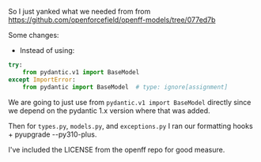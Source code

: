 So I just yanked what we needed from from https://github.com/openforcefield/openff-models/tree/077ed7b

Some changes:

* Instead of using:
```python
try:
    from pydantic.v1 import BaseModel
except ImportError:
    from pydantic import BaseModel  # type: ignore[assignment]
```
We are going to just use from `pydantic.v1 import BaseModel` directly since we depend on the pydantic 1.x version where that was added.

Then for `types.py`, `models.py`, and `exceptions.py` I ran our formatting hooks + pyupgrade --py310-plus.

I've included the LICENSE from the openff repo for good measure.
